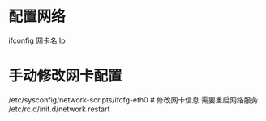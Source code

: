 # 配置网络
ifconfig 网卡名 Ip

# 手动修改网卡配置
/etc/sysconfig/network-scripts/ifcfg-eth0   # 修改网卡信息
需要重启网络服务
/etc/rc.d/init.d/network restart
